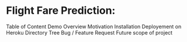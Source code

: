 # Flight Fare Prediction:
Table of Content
Demo
Overview
Motivation
Installation
Deployement on Heroku
Directory Tree
Bug / Feature Request
Future scope of project
